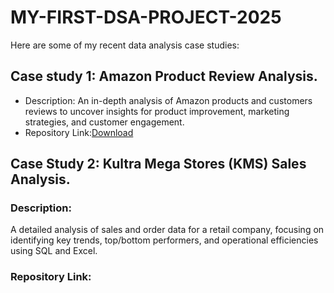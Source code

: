 # MY-FIRST-DSA-PROJECT-2025
Here are some of my recent data analysis case studies: 

## Case study 1: Amazon Product Review Analysis.
- Description: 
An in-depth analysis of Amazon products and customers reviews to uncover insights for product improvement, marketing strategies, and customer engagement.
- Repository Link:[Download](Amazon-Products-Review) 
## Case Study 2: Kultra Mega Stores (KMS) Sales Analysis.
### Description:
A detailed analysis of sales and order data for a retail company, focusing on identifying key trends, top/bottom performers, and operational efficiencies using SQL and Excel.
### Repository Link:




